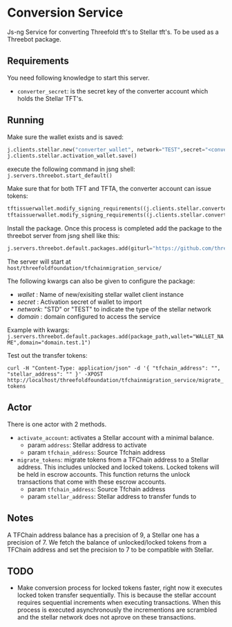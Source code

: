 # Conversion Service

Js-ng Service for converting Threefold tft's to Stellar tft's. To be used as a Threebot package.

## Requirements

You need following knowledge to start this server.

- `converter_secret`: is the secret key of the converter account which holds the Stellar TFT's.

## Running

Make sure the wallet exists and is saved:

```python
j.clients.stellar.new("converter_wallet", network="TEST",secret="<converter_secret>")
j.clients.stellar.activation_wallet.save()
```

execute the following command in jsng shell:
`j.servers.threebot.start_default()`

Make sure that for both TFT and TFTA, the converter account can issue tokens:

```python
tftissuerwallet.modify_signing_requirements((j.clients.stellar.converter.address,),1,0,3,3)
tftaissuerwallet.modify_signing_requirements((j.clients.stellar.converter.address,),1,0,3,3)
```

Install the package.
Once this process is completed add the package to the threebot server from jsng shell like this:

```python
j.servers.threebot.default.packages.add(giturl="https://github.com/threefoldfoundation/tft-stellar/tree/master/ThreeBotPackages/tfchainmigration_service")
```

The server will start at `host/threefoldfoundation/tfchainmigration_service/`

The following kwargs can also be given to configure the package:

- *wallet* : Name of new/exisiting stellar wallet client instance
- *secret* : Activation secret of wallet to import
- *network*: "STD" or "TEST" to indicate the type of the stellar network
- *domain* : domain configured to access the service

Example with kwargs:
`j.servers.threebot.default.packages.add(package_path,wallet="WALLET_NAME",domain="domain.test.1")`

Test out the transfer tokens:

`curl -H "Content-Type: application/json" -d '{ "tfchain_address": "", "stellar_address": "" }' -XPOST http://localhost/threefoldfoundation/tfchainmigration_service/migrate_tokens`

## Actor

There is one actor with 2 methods.

- `activate_account`: activates a Stellar account with a minimal balance.
  - param `address`: Stellar address to activate
  - param `tfchain_address`: Source Tfchain address
- `migrate_tokens`: migrate tokens from a TFChain address to a Stellar address. This includes unlocked and locked tokens. Locked tokens will be held in escrow accounts. This function returns the unlock transactions that come with these escrow accounts.
  - param `tfchain_address`: Source Tfchain address
  - param `stellar_address`: Stellar address to transfer funds to

## Notes

A TFChain address balance has a precision of 9, a Stellar one has a precision of 7. We fetch the balance of unlocked/locked tokens from a TFChain address and set the precision to 7 to be compatible with Stellar.

## TODO

- Make conversion process for locked tokens faster, right now it executes locked token transfer sequentially. This is because the stellar account requires sequential increments when executing transactions.
When this process is executed asynchronously the incrementions are scrambled and the stellar network does not aprove on these transactions.
